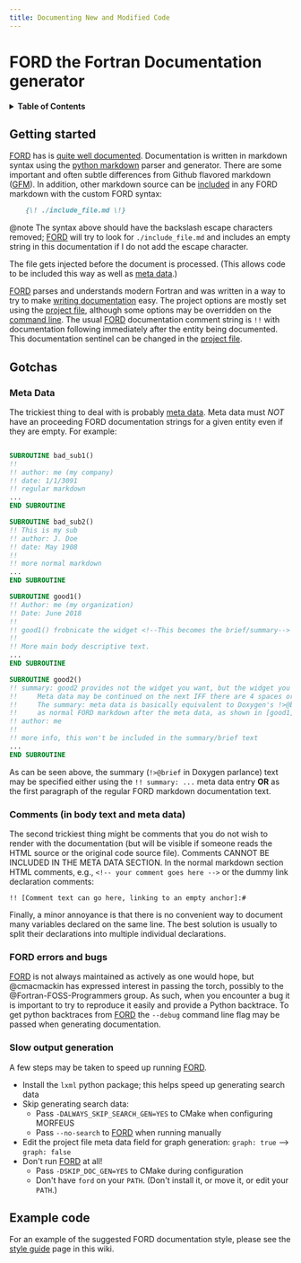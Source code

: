 ```yaml
---
title: Documenting New and Modified Code
---
```


# FORD the Fortran Documentation generator

<details><summary><b>Table of Contents</b></summary>

[TOC]

</details>


## Getting started

[FORD] has is [quite well documented]. Documentation is written in
markdown syntax using the [python markdown] parser and
generator. There are some important and often subtle differences from
Github flavored markdown ([GFM]). In addition, other markdown source
can be [included] in any FORD markdown with the custom FORD syntax:

``` markdown
    {\! ./include_file.md \!}
```

@note
The syntax above should have the backslash escape characters removed;
[FORD] will try to look for `./include_file.md` and includes an empty string
in this documentation if I do not add the escape character.

The file gets injected before the document is
processed. (This allows code to be included this way as well as
[meta data].)

[FORD] parses and understands modern Fortran and was written in a way
to try to make [writing documentation] easy. The project options are
mostly set using the [project file], although some options may be
overridden on the [command line]. The usual [FORD] documentation
comment string is `!!` with documentation following immediately after
the entity being documented. This documentation sentinel can be
changed in the [project file].

## Gotchas

### Meta Data

The trickiest thing to deal with is probably [meta data]. Meta data
must *NOT* have an proceeding FORD documentation strings for a given
entity even if they are empty. For example:

```fortran

SUBROUTINE bad_sub1()
!!
!! author: me (my company)
!! date: 1/1/3091
!! regular markdown
...
END SUBROUTINE

SUBROUTINE bad_sub2()
!! This is my sub
!! author: J. Doe
!! date: May 1908
!!
!! more normal markdown
...
END SUBROUTINE

SUBROUTINE good1()
!! Author: me (my organization)
!! Date: June 2018
!!
!! good1() frobnicate the widget <!--This becomes the brief/summary-->
!!
!! More main body descriptive text.
...
END SUBROUTINE

SUBROUTINE good2()
!! summary: good2 provides not the widget you want, but the widget you need
!!     Meta data may be continued on the next IFF there are 4 spaces or more of indentation
!!     The summary: meta data is basically equivalent to Doxygen's !>@brief but can just be specified
!!     as normal FORD markdown after the meta data, as shown in [good1].
!! author: me
!!
!! more info, this won't be included in the summary/brief text
...
END SUBROUTINE
```

As can be seen above, the summary (`!>@brief` in Doxygen parlance)
text may be specified either using the `!! summary: ...` meta data
entry __OR__ as the first paragraph of the regular FORD markdown
documentation text.

### Comments (in body text and meta data)

The second trickiest thing might be comments that you do not wish to
render with the documentation (but will be visible if someone reads
the HTML source or the original code source file). Comments CANNOT BE
INCLUDED IN THE META DATA SECTION. In the normal markdown section HTML
comments, e.g., `<!-- your comment goes here -->` or the dummy link
declaration comments:

```
!! [Comment text can go here, linking to an empty anchor]:#
```

<!-- here is an HTML style comment that is only visible when editing this wiki page's source -->
[Here is a dummy anchor/link markdown style comment, only visible when editing this wiki page's source]:#

Finally, a minor annoyance is that there is no convenient way to
document many variables declared on the same line. The best solution
is usually to split their declarations into multiple individual
declarations.

### FORD errors and bugs

[FORD] is not always maintained as actively as one would hope, but
@cmacmackin has expressed interest in passing the torch, possibly to
the @Fortran-FOSS-Programmers group. As such, when you encounter a bug
it is important to try to reproduce it easily and provide a Python
backtrace. To get python backtraces from [FORD] the `--debug` command
line flag may be passed when generating documentation.

### Slow output generation

A few steps may be taken to speed up running [FORD].

 - Install the `lxml` python package; this helps speed up generating search data
 - Skip generating search data:
   - Pass `-DALWAYS_SKIP_SEARCH_GEN=YES` to CMake when configuring MORFEUS
   - Pass `--no-search` to [FORD] when running manually
 - Edit the project file meta data field for graph generation: `graph: true` --> `graph: false`
 - Don't run [FORD] at all!
   - Pass `-DSKIP_DOC_GEN=YES` to CMake during configuration
   - Don't have `ford` on your `PATH`. (Don't install it, or move it, or edit your `PATH`.)

## Example code

For an example of the suggested FORD documentation style, please see
the [style guide] page in this wiki.

[FORD]: https://github.com/Fortran-FOSS-Programmers/ford
[quite well documented]: https://github.com/Fortran-FOSS-Programmers/ford/wiki
[python markdown]: https://python-markdown.github.io/#features
[GFM]: https://github.github.com/gfm/
[meta data]: https://github.com/Fortran-FOSS-Programmers/ford/wiki/Documentation-Meta-Data
[project file]: https://github.com/Fortran-FOSS-Programmers/ford/wiki/Project-File-Options
[command line]: https://github.com/Fortran-FOSS-Programmers/ford/wiki/Command-Line-Options
[included]: https://github.com/Fortran-FOSS-Programmers/ford/wiki/Writing-Documentation#include-capabilities
[writing documentation]: https://github.com/Fortran-FOSS-Programmers/ford/wiki/Writing-Documentation
[style guide]: ./style-guide.html
